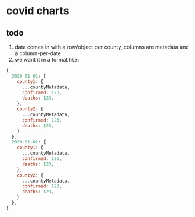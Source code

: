 # covid charts

## todo

1. data comes in with a row/object per county, columns are metadata and a column-per-date
2. we want it in a format like:

```javascript
{
  2020-01-01: {
    county1: {
      ...countyMetadata,
      confirmed: 123,
      deaths: 123,
    },
    county2: {
      ...countyMetadata,
      confirmed: 123,
      deaths: 123,
    }
  },
  2020-01-02: {
    county1: {
      ...countyMetadata,
      confirmed: 123,
      deaths: 123,
    },
    county2: {
      ...countyMetadata,
      confirmed: 123,
      deaths: 123,
    }
  },
}
```

